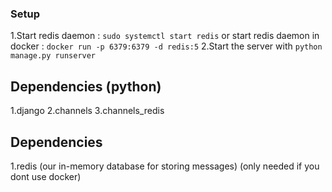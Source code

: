 ### Setup

1.Start redis daemon : `sudo systemctl start redis`
  or start redis daemon in docker : `docker run -p 6379:6379 -d redis:5`
2.Start the server with `python manage.py runserver`



## Dependencies (python)
1.django
2.channels
3.channels_redis

## Dependencies
1.redis (our in-memory database for storing messages) (only needed if you dont use docker)
